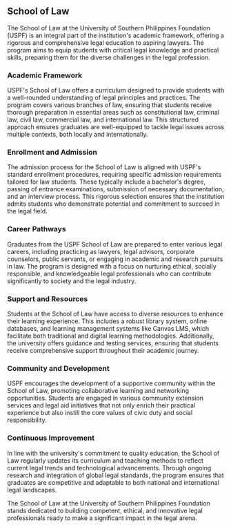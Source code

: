 ## School of Law

The School of Law at the University of Southern Philippines Foundation (USPF) is an integral part of the institution's academic framework, offering a rigorous and comprehensive legal education to aspiring lawyers. The program aims to equip students with critical legal knowledge and practical skills, preparing them for the diverse challenges in the legal profession.

### Academic Framework

USPF's School of Law offers a curriculum designed to provide students with a well-rounded understanding of legal principles and practices. The program covers various branches of law, ensuring that students receive thorough preparation in essential areas such as constitutional law, criminal law, civil law, commercial law, and international law. This structured approach ensures graduates are well-equipped to tackle legal issues across multiple contexts, both locally and internationally.

### Enrollment and Admission

The admission process for the School of Law is aligned with USPF's standard enrollment procedures, requiring specific admission requirements tailored for law students. These typically include a bachelor's degree, passing of entrance examinations, submission of necessary documentation, and an interview process. This rigorous selection ensures that the institution admits students who demonstrate potential and commitment to succeed in the legal field.

### Career Pathways

Graduates from the USPF School of Law are prepared to enter various legal careers, including practicing as lawyers, legal advisors, corporate counselors, public servants, or engaging in academic and research pursuits in law. The program is designed with a focus on nurturing ethical, socially responsible, and knowledgeable legal professionals who can contribute significantly to society and the legal industry.

### Support and Resources

Students at the School of Law have access to diverse resources to enhance their learning experience. This includes a robust library system, online databases, and learning management systems like Canvas LMS, which facilitate both traditional and digital learning methodologies. Additionally, the university offers guidance and testing services, ensuring that students receive comprehensive support throughout their academic journey.

### Community and Development

USPF encourages the development of a supportive community within the School of Law, promoting collaborative learning and networking opportunities. Students are engaged in various community extension services and legal aid initiatives that not only enrich their practical experience but also instill the core values of civic duty and social responsibility.

### Continuous Improvement

In line with the university's commitment to quality education, the School of Law regularly updates its curriculum and teaching methods to reflect current legal trends and technological advancements. Through ongoing research and integration of global legal standards, the program ensures that graduates are competitive and adaptable to both national and international legal landscapes.

The School of Law at the University of Southern Philippines Foundation stands dedicated to building competent, ethical, and innovative legal professionals ready to make a significant impact in the legal arena.